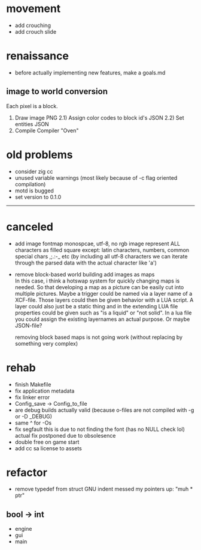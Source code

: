 # movement

- add crouching
- add crouch slide

# renaissance

- before actually implementing new features, make a goals.md

## image to world conversion
Each pixel is a block.
1)   Draw image                        PNG
2.1) Assign color codes to block id's  JSON
2.2) Set entities                      JSON
3)   Compile                           Compiler "Oven"

# old problems

- consider zig cc
- unused variable warnings
  (most likely because of -c flag oriented compilation)
- motd is bugged
- set version to 0.1.0

-----

# canceled
- add image fontmap
  monospcae, utf-8, no rgb image
  represent ALL characters as filled square except:
  latin characters, numbers, common special chars ,;.:-_ etc
  (by including all utf-8 characters we can iterate
  through the parsed data with the actual character like 'a')

- remove block-based world building
  add images as maps						
  In this case, i think a hotswap system for quickly changing
  maps is needed. So that developing a map as a picture can be
  easily cut into multiple pictures.
  Maybe a trigger could be named via a layer name of a XCF-file.
  Those layers could then be given behavior with a LUA script.
  A layer could also just be a static thing and in the extending
  LUA file properties could be given such as "is a liquid" or
  "not solid".
  In a lua file you could assign the existing layernames an
  actual purpose.
  Or maybe JSON-file?
 
  removing block based maps is not going work
  (without replacing by something very complex)

# rehab

- finish Makefile
- fix application metadata
- fix linker error
- Config_save -> Config_to_file
- are debug builds actually valid
  (because o-files are not compiled with -g or -D _DEBUG)
- same ^ for -Os
- fix segfault
  this is due to not finding the font
  (has no NULL check lol)
  actual fix postponed due to obsolesence
- double free on game start
- add cc sa license to assets


# refactor

- remove typedef from struct
  GNU indent messed my pointers up: "muh * ptr"

## bool -> int

- engine
- gui
- main
